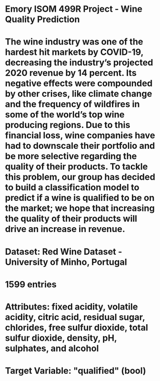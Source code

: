 # Emory ISOM 499R Project - Wine Quality Prediction

# The wine industry was one of the hardest hit markets by COVID-19, decreasing the industry’s projected 2020 revenue by 14 percent. Its negative effects were compounded by other crises, like climate change and the frequency of wildfires in some of the world’s top wine producing regions. Due to this financial loss, wine companies have had to downscale their portfolio and be more selective regarding the quality of their products. To tackle this problem, our group has decided to build a classification model to predict if a wine is qualified to be on the market; we hope that increasing the quality of their products will drive an increase in revenue.

# Dataset: Red Wine Dataset - University of Minho, Portugal 
# 1599 entries
# Attributes: fixed acidity, volatile acidity, citric acid, residual sugar, chlorides, free sulfur dioxide, total sulfur dioxide, density, pH, sulphates, and alcohol
# Target Variable: "qualified" (bool)
